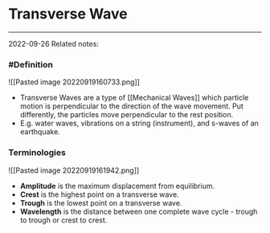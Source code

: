 # Transverse Wave
---
2022-09-26
Related notes:

### #Definition
![[Pasted image 20220919160733.png]]
- Transverse Waves are a type of [[Mechanical Waves]] which particle motion is perpendicular to the direction of the wave movement. Put differently, the particles move perpendicular to the rest position.
- E.g. water waves, vibrations on a string (instrument), and s-waves of an earthquake.

### Terminologies
![[Pasted image 20220919161942.png]]
- **Amplitude** is the maximum displacement from equilibrium.
- **Crest** is the highest point on a transverse wave.
- **Trough** is the lowest point on a transverse wave.
- **Wavelength** is the distance between one complete wave cycle - trough to trough or crest to crest.